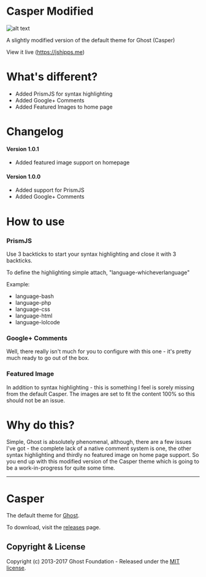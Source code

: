# Casper Modified

![alt text](http://i.imgur.com/4TSA3eu.png "Casper_Modified")

A slightly modified version of the default theme for Ghost (Casper)

View it live (https://jshipps.me)

# What's different?

* Added PrismJS for syntax highlighting
* Added Google+ Comments
* Added Featured Images to home page

# Changelog

#### Version 1.0.1

* Added featured image support on homepage

#### Version 1.0.0

* Added support for PrismJS
* Added Google+ Comments

# How to use

### PrismJS

Use 3 backticks to start your syntax highlighting and close it with 3 backticks.

To define the highlighting simple attach, "language-whicheverlanguage"

Example:

* language-bash
* language-php
* language-css
* language-html
* language-lolcode

### Google+ Comments

Well, there really isn't much for you to configure with this one - it's pretty much ready to go out of the box.

### Featured Image

In addition to syntax highlighting - this is something I feel is sorely missing from the default Casper. The images are set to fit the content 100% so this should not be an issue.


# Why do this?

Simple, Ghost is absolutely phenomenal, although, there are a few issues I've got - the complete lack of a native comment system is one, the other syntax highlighting and thirdly no featured image on home page support. So you end up with this modified version of the Casper theme which is going to be a work-in-progress for quite some time.
___
# Casper

The default theme for [Ghost](http://github.com/tryghost/ghost/).

To download, visit the [releases](https://github.com/TryGhost/Casper/releases) page.

## Copyright & License

Copyright (c) 2013-2017 Ghost Foundation - Released under the [MIT license](LICENSE).

